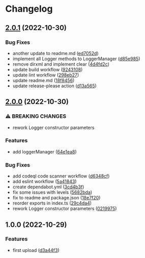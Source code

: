 # Changelog

## [2.0.1](https://github.com/darkiiii/logger/compare/v2.0.0...v2.0.1) (2022-10-30)


### Bug Fixes

* another update to readme.md ([ed7052d](https://github.com/darkiiii/logger/commit/ed7052d569db7cfe562b43ca15abcac4e7e1f4b0))
* implement all Logger methods to LoggerManager ([d85e985](https://github.com/darkiiii/logger/commit/d85e985052d43b241aae7c09ca76dd2362c26cc6))
* remove dirxml and implement clear ([4d4fd2c](https://github.com/darkiiii/logger/commit/4d4fd2c05182f0a999f90839368388f2aca4d64d))
* update build workflow ([9243108](https://github.com/darkiiii/logger/commit/9243108a9305dafdf23a57e93a02e6756942c36c))
* update lint workflow ([298eb27](https://github.com/darkiiii/logger/commit/298eb270a0f278f0b4d8bb9c06c66691611b7e49))
* update readme.md ([18f8456](https://github.com/darkiiii/logger/commit/18f84564d5045039a82c0b494dddc3e40fc69283))
* update release-please action ([d13a565](https://github.com/darkiiii/logger/commit/d13a5650db5be40f7a0d242c6a64121c0d937ca1))

## [2.0.0](https://github.com/darkiiii/logger/compare/v1.0.0...v2.0.0) (2022-10-30)


### ⚠ BREAKING CHANGES

* rework Logger constructor parameters

### Features

* add loggerManager ([64e1ea8](https://github.com/darkiiii/logger/commit/64e1ea8db0343eea6e8fede3b5a615a9d3453c2d))


### Bug Fixes

* add codeql code scanner workflow ([d6348cf](https://github.com/darkiiii/logger/commit/d6348cf9fcb5a947ec50b135eb1f6cf23199d245))
* add eslint workflow ([5a41843](https://github.com/darkiiii/logger/commit/5a41843e80a432eb99352397c22e9a2615acc9ed))
* create dependabot.yml ([3cd4b3f](https://github.com/darkiiii/logger/commit/3cd4b3fb08c01f4e4dc30fb92926569a71a74629))
* fix some issues with levels ([5682bda](https://github.com/darkiiii/logger/commit/5682bdaacc6c8b059c1cd8b096cee47c3179b1cc))
* fix to readme and package.json ([18e7f20](https://github.com/darkiiii/logger/commit/18e7f204be8442574645015929b52da0fdd607f1))
* reorder exports in index.ts ([29c4da4](https://github.com/darkiiii/logger/commit/29c4da4a4fd72ee0902fc04c13d793993204a514))
* rework Logger constructor parameters ([0219975](https://github.com/darkiiii/logger/commit/02199756e7ebb844084b1daa7f9fccdebf88b4d7))

## 1.0.0 (2022-10-29)


### Features

* first upload ([d3a44f3](https://github.com/darkiiii/logger/commit/d3a44f3d929abf0532d11e2f5a82b6ac6255bdb5))
